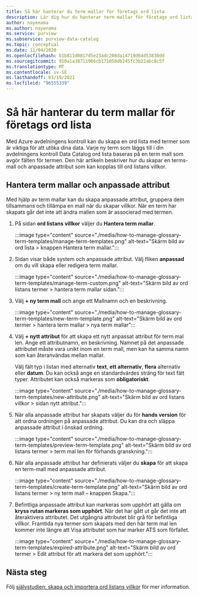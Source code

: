 ```yaml
---
title: Så här hanterar du term mallar för företags ord lista
description: Lär dig hur du hanterar term mallar för företags ord lista i en Azure avdelningens kontroll Data Catalog.
author: nayenama
ms.author: nayenama
ms.service: purview
ms.subservice: purview-data-catalog
ms.topic: conceptual
ms.date: 11/04/2020
ms.openlocfilehash: b1b811d0817d5e23adc208da14719d64d53830dd
ms.sourcegitcommit: 910a1a38711966cb171050db245fc3b22abc8c5f
ms.translationtype: MT
ms.contentlocale: sv-SE
ms.lasthandoff: 03/19/2021
ms.locfileid: "96555339"
---
```

# <a name="how-to-manage-term-templates-for-business-glossary"></a>Så här hanterar du term mallar för företags ord lista

Med Azure avdelningens kontroll kan du skapa en ord lista med termer som är viktiga för att utöka dina data. Varje ny term som läggs till i din avdelningens kontroll Data Catalog ord lista baseras på en term mall som avgör fälten för termen. Den här artikeln beskriver hur du skapar en terms-mall och anpassade attribut som kan kopplas till ord listans villkor.

## <a name="manage-term-templates-and-custom-attributes"></a>Hantera term mallar och anpassade attribut

Med hjälp av term mallar kan du skapa anpassade attribut, gruppera dem tillsammans och tillämpa en mall när du skapar villkor. När en term har skapats går det inte att ändra mallen som är associerad med termen.

1. På sidan **ord listans villkor** väljer du **Hantera term mallar**.

   :::image type="content" source="./media/how-to-manage-glossary-term-templates/manage-term-templates.png" alt-text="Skärm bild av ord lista > knappen Hantera term mallar.":::

2. Sidan visar både system och anpassade attribut. Välj fliken **anpassad** om du vill skapa eller redigera term mallar.

   :::image type="content" source="./media/how-to-manage-glossary-term-templates/manage-term-custom.png" alt-text="Skärm bild av ord listans termer > hantera term mallar sidan.":::

3. Välj **+ ny term mall** och ange ett Mallnamn och en beskrivning.

   :::image type="content" source="./media/how-to-manage-glossary-term-templates/new-term-template.png" alt-text="Skärm bild av ord termer > hantera term mallar > nya term mallar":::

4. Välj **+ nytt attribut** för att skapa ett nytt anpassat attribut för term mal len. Ange ett attributnamn, en beskrivning. Namnet på det anpassade attributet måste vara unikt inom en term mall, men kan ha samma namn som kan återanvändas mellan mallar.

   Välj fält typ i listan med alternativ **text**, **ett alternativ**, **flera** alternativ eller  **datum**. Du kan också ange en standardvärdes sträng för text fält typer.  Attributet kan också markeras som **obligatoriskt**.

   :::image type="content" source="./media/how-to-manage-glossary-term-templates/new-attribute.png" alt-text="Skärm bild av ord listans villkor > sidan nytt attribut.":::

5. När alla anpassade attribut har skapats väljer du för **hands version** för att ordna ordningen på anpassade attribut. Du kan dra och släppa anpassade attribut i önskad ordning.

   :::image type="content" source="./media/how-to-manage-glossary-term-templates/preview-term-template.png" alt-text="Skärm bild av ord listans termer > term mal len för förhands granskning.":::

6. När alla anpassade attribut har definierats väljer du **skapa** för att skapa en term-mall med anpassade attribut.

   :::image type="content" source="./media/how-to-manage-glossary-term-templates/create-term-template.png" alt-text="Skärm bild av ord listans termer > ny term mall – knappen Skapa.":::

7. Befintliga anpassade attribut kan markeras som upphört att gälla om **kryss rutan markeras som upphört**. När det har gått ut går det inte att återaktivera attributet. Det utgångna attributet blir grå för befintliga villkor. Framtida nya termer som skapats med den här term mal len kommer inte längre att Visa attributet som har marker ATS som förfallet.

   :::image type="content" source="./media/how-to-manage-glossary-term-templates/expired-attribute.png" alt-text="Skärm bild av ord termer > Edit attribut för att markera det som upphört.":::

## <a name="next-steps"></a>Nästa steg

Följ [självstudien: skapa och importera ord listans villkor](tutorial-import-create-glossary-terms.md) för mer information.
